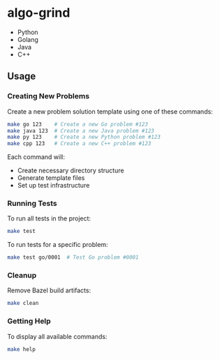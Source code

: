 # algo-grind

- Python
- Golang
- Java
- C++

## Usage

### Creating New Problems

Create a new problem solution template using one of these commands:

```bash
make go 123    # Create a new Go problem #123
make java 123  # Create a new Java problem #123
make py 123    # Create a new Python problem #123
make cpp 123   # Create a new C++ problem #123
```

Each command will:

- Create necessary directory structure
- Generate template files
- Set up test infrastructure

### Running Tests

To run all tests in the project:

```bash
make test
```

To run tests for a specific problem:

```bash
make test go/0001  # Test Go problem #0001
```

### Cleanup

Remove Bazel build artifacts:

```bash
make clean
```

### Getting Help

To display all available commands:

```bash
make help
```

